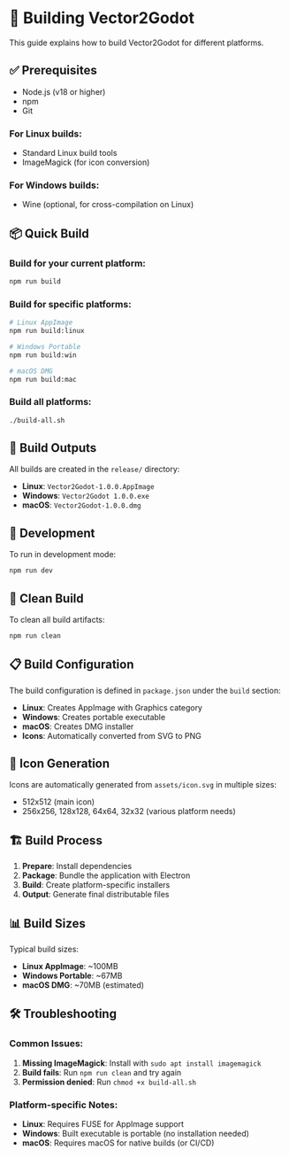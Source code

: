 # 🚀 Building Vector2Godot

This guide explains how to build Vector2Godot for different platforms.

## ✅ Prerequisites

- Node.js (v18 or higher)
- npm
- Git

### For Linux builds:
- Standard Linux build tools
- ImageMagick (for icon conversion)

### For Windows builds:
- Wine (optional, for cross-compilation on Linux)

## 📦 Quick Build

### Build for your current platform:
```bash
npm run build
```

### Build for specific platforms:
```bash
# Linux AppImage
npm run build:linux

# Windows Portable
npm run build:win

# macOS DMG
npm run build:mac
```

### Build all platforms:
```bash
./build-all.sh
```

## 🎯 Build Outputs

All builds are created in the `release/` directory:

- **Linux**: `Vector2Godot-1.0.0.AppImage`
- **Windows**: `Vector2Godot 1.0.0.exe`
- **macOS**: `Vector2Godot-1.0.0.dmg`

## 🔧 Development

To run in development mode:
```bash
npm run dev
```

## 🧹 Clean Build

To clean all build artifacts:
```bash
npm run clean
```

## 📋 Build Configuration

The build configuration is defined in `package.json` under the `build` section:

- **Linux**: Creates AppImage with Graphics category
- **Windows**: Creates portable executable
- **macOS**: Creates DMG installer
- **Icons**: Automatically converted from SVG to PNG

## 🎨 Icon Generation

Icons are automatically generated from `assets/icon.svg` in multiple sizes:
- 512x512 (main icon)
- 256x256, 128x128, 64x64, 32x32 (various platform needs)

## 🏗️ Build Process

1. **Prepare**: Install dependencies
2. **Package**: Bundle the application with Electron
3. **Build**: Create platform-specific installers
4. **Output**: Generate final distributable files

## 📊 Build Sizes

Typical build sizes:
- **Linux AppImage**: ~100MB
- **Windows Portable**: ~67MB
- **macOS DMG**: ~70MB (estimated)

## 🛠️ Troubleshooting

### Common Issues:

1. **Missing ImageMagick**: Install with `sudo apt install imagemagick`
2. **Build fails**: Run `npm run clean` and try again
3. **Permission denied**: Run `chmod +x build-all.sh`

### Platform-specific Notes:

- **Linux**: Requires FUSE for AppImage support
- **Windows**: Built executable is portable (no installation needed)
- **macOS**: Requires macOS for native builds (or CI/CD)
